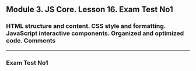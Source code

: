 ## Module 3. JS Core. Lesson 16. Exam Test No1

### HTML structure and content. CSS style and formatting. JavaScript  interactive components. Organized and optimized code. Comments
***

### Exam Test No1
